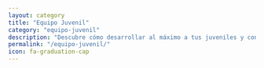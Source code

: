 ```yaml
---
layout: category
title: "Equipo Juvenil"
category: "equipo-juvenil"
description: "Descubre cómo desarrollar al máximo a tus juveniles y convertirlos en futuras estrellas del primer equipo."
permalink: "/equipo-juvenil/"
icon: fa-graduation-cap
---
```

